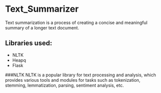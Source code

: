 # Text_Summarizer
Text summarization is a process of creating a concise and meaningful summary of a longer text document.
## Libraries used:
 - NLTK
 - Heapq
 - Flask

###NLTK
NLTK is a popular library for text processing and analysis, which provides various tools and modules for tasks such as tokenization, stemming, lemmatization, parsing, sentiment analysis, etc.
